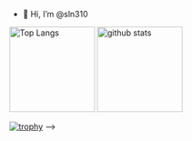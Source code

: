 - 👋 Hi, I’m @sln310

<!---
sln310/sln310 is a ✨ special ✨ repository because its `README.md` (this file) appears on your GitHub profile.
You can click the Preview link to take a look at your changes.
--->

<!-- <p align="left"> 
  <img alt="Top Langs" height="150px" src="https://github-readme-stats.vercel.app/api/top-langs/?username=sln310&layout=compact&theme=onedark&show_icons=true&theme=onedark" />
  <img alt="github stats" height="150px" src="https://github-readme-stats.vercel.app/api?username=sln310&theme=onedark&show_icons=ture" />
</p>
 -->

 <p align="left"> 
  <img alt="Top Langs" height="150px" src="https://github-readme-stats.vercel.app/api/top-langs/?username=sln310&layout=compact&count_private=true&show_icons=true&theme=onedark" />
  <img alt="github stats" height="150px" src="https://github-readme-stats.vercel.app/api?username=sln310&count_private=true&show_icons=true&show_icons=true&theme=onedark" />
</p>

[![trophy](https://github-profile-trophy.vercel.app/?username=sln310&theme=onedark&column=7
)](https://github.com/ryo-ma/github-profile-trophy)
 -->
 
<!-- <img align="left" src="https://github-readme-stats.vercel.app/api?username=sln310i&count_private=true&show_icons=true" />
<img align="left" src="https://github-readme-stats.vercel.app/api/top-langs/?username=sln310" />
<img align="left" src="https://github-readme-streak-stats.herokuapp.com/?user=sln310" />
 -->
